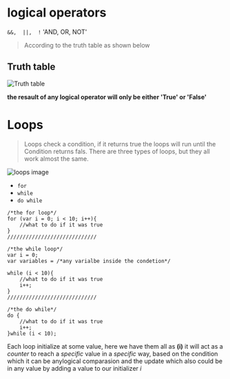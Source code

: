 
# logical operators 

` &&,  ||,  ! `
'AND,  OR,  NOT'

> According to the truth table as shown below 

## Truth table 
![Truth table](https://www.realdigital.org/img/228d4788d26e286b5706f6d644ddee8b.svg)

**the resault of any logical operator will only be either 'True' or 'False'**


# Loops 

> Loops check a condition, if it returns true the loops will run until the 
> Condition returns fals.
> There are three types of loops, but they all work almost the same.


![loops image](https://developer.mozilla.org/en-US/docs/Learn/JavaScript/Building_blocks/Looping_code/loop_js-02-farm.png)



- `for` 
- `while`
- `do while`

```
/*the for loop*/
for (var i = 0; i < 10; i++){
    //what to do if it was true
}
/////////////////////////////
```
```
/*the while loop*/
var i = 0;
var variables = /*any varialbe inside the condetion*/

while (i < 10){
    //what to do if it was true
    i++;
}
/////////////////////////////
```
```
/*the do while*/
do {
    //what to do if it was true
    i++;
}while (i < 10);

```

Each loop initialize at some value, here we have them all as **(i)** 
it will act as a *counter* to reach a *specific* value in a *specific* way,
based on the condition which it can be anylogical comparasion and the update 
which also could be in any value by adding a value to our initializer *i*
